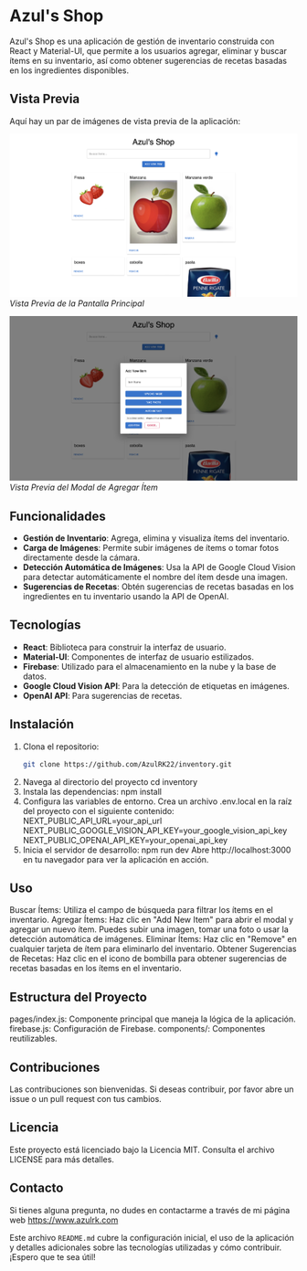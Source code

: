 # Azul's Shop

Azul's Shop es una aplicación de gestión de inventario construida con React y Material-UI, que permite a los usuarios agregar, eliminar y buscar ítems en su inventario, así como obtener sugerencias de recetas basadas en los ingredientes disponibles.

## Vista Previa

Aquí hay un par de imágenes de vista previa de la aplicación:

![Vista Previa 1](public/images/1.png)
*Vista Previa de la Pantalla Principal*

![Vista Previa 2](public/images/2.png)
*Vista Previa del Modal de Agregar Ítem*


## Funcionalidades

- **Gestión de Inventario**: Agrega, elimina y visualiza ítems del inventario.
- **Carga de Imágenes**: Permite subir imágenes de ítems o tomar fotos directamente desde la cámara.
- **Detección Automática de Imágenes**: Usa la API de Google Cloud Vision para detectar automáticamente el nombre del ítem desde una imagen.
- **Sugerencias de Recetas**: Obtén sugerencias de recetas basadas en los ingredientes en tu inventario usando la API de OpenAI.

## Tecnologías

- **React**: Biblioteca para construir la interfaz de usuario.
- **Material-UI**: Componentes de interfaz de usuario estilizados.
- **Firebase**: Utilizado para el almacenamiento en la nube y la base de datos.
- **Google Cloud Vision API**: Para la detección de etiquetas en imágenes.
- **OpenAI API**: Para sugerencias de recetas.

## Instalación

1. Clona el repositorio:
   ```bash
   git clone https://github.com/AzulRK22/inventory.git
2. Navega al directorio del proyecto
   cd inventory
3. Instala las dependencias:
   npm install
4. Configura las variables de entorno. Crea un archivo .env.local en la raíz del proyecto con el siguiente contenido:
    NEXT_PUBLIC_API_URL=your_api_url
    NEXT_PUBLIC_GOOGLE_VISION_API_KEY=your_google_vision_api_key
    NEXT_PUBLIC_OPENAI_API_KEY=your_openai_api_key
5. Inicia el servidor de desarrollo:
   npm run dev
   Abre http://localhost:3000 en tu navegador para ver la aplicación en acción.

## Uso

Buscar Ítems: Utiliza el campo de búsqueda para filtrar los ítems en el inventario.
Agregar Ítems: Haz clic en "Add New Item" para abrir el modal y agregar un nuevo ítem. Puedes subir una imagen, tomar una foto o usar la detección automática de imágenes.
Eliminar Ítems: Haz clic en "Remove" en cualquier tarjeta de ítem para eliminarlo del inventario.
Obtener Sugerencias de Recetas: Haz clic en el icono de bombilla para obtener sugerencias de recetas basadas en los ítems en el inventario.

## Estructura del Proyecto

pages/index.js: Componente principal que maneja la lógica de la aplicación.
firebase.js: Configuración de Firebase.
components/: Componentes reutilizables.

## Contribuciones

Las contribuciones son bienvenidas. Si deseas contribuir, por favor abre un issue o un pull request con tus cambios.

## Licencia

Este proyecto está licenciado bajo la Licencia MIT. Consulta el archivo LICENSE para más detalles.

## Contacto

Si tienes alguna pregunta, no dudes en contactarme a través de mi página web https://www.azulrk.com

Este archivo `README.md` cubre la configuración inicial, el uso de la aplicación y detalles adicionales sobre las tecnologías utilizadas y cómo contribuir. ¡Espero que te sea útil!


